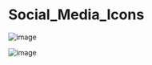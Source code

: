 # Social_Media_Icons

![image](https://user-images.githubusercontent.com/55327081/230077491-48adcdaf-f224-447f-b085-4663cbd92f4d.png)

![image](https://user-images.githubusercontent.com/55327081/230077620-c96cf4c4-7189-4155-b250-ba246dd871b5.png)
